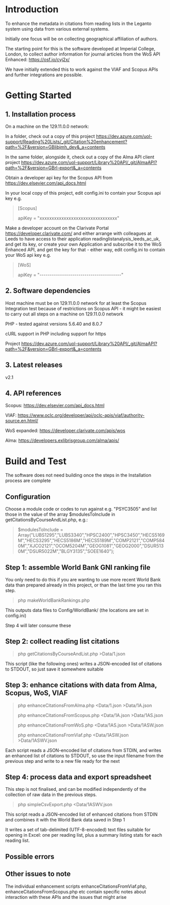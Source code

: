 # Introduction 
To enhance the metadata in citations from reading lists in the Leganto system using data from various external systems. 

Initially one focus will be on collecting geographical affiliation of authors. 

The starting point for this is the software developed at Imperial College, London, to collect author information for journal articles from the WoS API Enhanced: 
https://osf.io/cyj2x/  

We have initially extended this to work against the VIAF and Scopus APIs and further integrations are possible. 

# Getting Started
## 1. Installation process
On a machine on the 129.11.0.0 network: 

In a folder, check out a copy of this project https://dev.azure.com/uol-support/Reading%20Lists/_git/Citation%20enhancement?path=%2F&version=GBlibjmh_dev&_a=contents  

In the same folder, alongside it, check out a copy of the Alma API client project https://dev.azure.com/uol-support/Library%20API/_git/AlmaAPI?path=%2F&version=GBrl-export&_a=contents 

Obtain a developer api key for the Scopus API from https://dev.elsevier.com/api_docs.html 

In your local copy of this project, edit config.ini to contain your Scopus api key e.g. 

> \[Scopus\]
> 
> apiKey = "xxxxxxxxxxxxxxxxxxxxxxxxxxxxxxxx"

Make a developer account on the Clarivate Portal https://developer.clarivate.com/ and either arrange with colleagues at Leeds to have access to their application readinglistanalysis_leeds_ac_uk, and get its key, or create your own Application and subscribe it to the WoS Enhanced API, and get the key for that - either way, edit config.ini to contain your WoS api key e.g. 

> \[WoS\]
> 
> apiKey = "----------------------------------------"

## 2. Software dependencies
Host machine must be on 129.11.0.0 network for at least the Scopus Integration test because of restrictions on Scopus API - it might be easiest to carry out all steps on a machine on 129.11.0.0 network

PHP - tested against versions 5.6.40 and 8.0.7 

cURL support in PHP including support for https 

Project https://dev.azure.com/uol-support/Library%20API/_git/AlmaAPI?path=%2F&version=GBrl-export&_a=contents 

## 3. Latest releases
v2.1 

## 4. API references
Scopus: https://dev.elsevier.com/api_docs.html

VIAF: https://www.oclc.org/developer/api/oclc-apis/viaf/authority-source.en.html/ 

WoS expanded: https://developer.clarivate.com/apis/wos 

Alma: https://developers.exlibrisgroup.com/alma/apis/

# Build and Test
The software does not need building once the steps in the Installation process are complete 

## Configuration 
Choose a module code or codes to run against e.g. "PSYC3505" and list those in the value of the array $modulesToInclude in getCitationsByCourseAndList.php, e.g.: 

> $modulesToInclude = Array("LUBS1295","LUBS3340","HPSC2400","HPSC3450","HECS5169M","HECS3295","HECS5186M","HECS5189M","COMP2121","COMP5840M","XJCO2121","OCOM5204M","GEOG1081","GEOG2000","DSUR5130M","DSUR5022M","BLGY3135","SOEE1640");

## Step 1: assemble World Bank GNI ranking file  
You only need to do this if you are wanting to use more recent World Bank data than prepared already in this project, or than the last time you ran this step. 

> php makeWorldBankRankings.php 

This outputs data files to Config/WorldBank/ (the locations are set in config.ini) 

Step 4 will later consume these 

## Step 2: collect reading list citations  
> php getCitationsByCourseAndList.php >Data/1.json 

This script (like the following ones) writes a JSON-encoded list of citations to STDOUT, so just save it somewhere suitable 

## Step 3: enhance citations with data from Alma, Scopus, WoS, VIAF  
> php enhanceCitationsFromAlma.php   <Data/1.json >Data/1A.json 
> 
> php enhanceCitationsFromScopus.php <Data/1A.json >Data/1AS.json 
> 
> php enhanceCitationsFromWoS.php <Data/1AS.json >Data/1ASW.json 
>
> php enhanceCitationsFromViaf.php   <Data/1ASW.json >Data/1ASWV.json 

Each script reads a JSON-encoded list of citations from STDIN, and writes an enhanced list of citations to STDOUT, so use the input filename from the previous step and write to a new file ready for the next  

## Step 4: process data and export spreadsheet  
This step is not finalised, and can be modified independently of the collection of raw data in the previous steps. 

> php simpleCsvExport.php <Data/1ASWV.json 

This script reads a JSON-encoded list of enhanced citations from STDIN and combines it with the World Bank data saved in Step 1 

It writes a set of tab-delimited (UTF-8-encoded) text files suitable for opening in Excel: one per reading list, plus a summary listing stats for each reading list. 

## Possible errors 

## Other issues to note 
The individual enhancement scripts enhanceCitationsFromViaf.php, enhanceCitationsFromScopus.php etc contain specific notes about interaction with these APIs and the issues that might arise 
